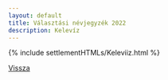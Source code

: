 ```yaml
---
layout: default
title: Választási névjegyzék 2022
description: Kelevíz
---
```


{% include settlementHTMLs/Keleviiz.html %}

[Vissza](./)